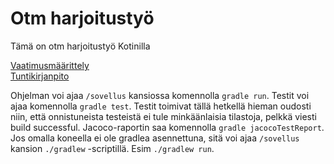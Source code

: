 # Otm harjoitustyö

Tämä on otm harjoitustyö Kotinilla  

[Vaatimusmäärittely](https://github.com/Ajhaa/otm-harjoitustyo/blob/master/dokumentaatio/vaatimusm%C3%A4%C3%A4rittely.md)  
[Tuntikirjanpito](https://github.com/Ajhaa/otm-harjoitustyo/blob/master/dokumentaatio/ty%C3%B6aikakirjanpito.md)


Ohjelman voi ajaa `/sovellus` kansiossa komennolla `gradle run`. Testit voi ajaa komennolla ```gradle test```. Testit toimivat tällä hetkellä hieman oudosti niin, että onnistuneista testeistä ei tule minkäänlaisia tilastoja, pelkkä viesti build successful.
Jacoco-raportin saa komennolla `gradle jacocoTestReport`. Jos omalla koneella ei ole gradlea asennettuna, sitä voi ajaa `/sovellus` kansion `./gradlew` -scriptillä. Esim `./gradlew run`.
